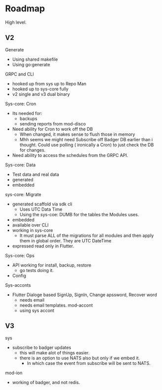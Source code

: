 # Roadmap

High level.

## V2

Generate

- Using shared makefile
- Using go:generate

GRPC and CLI

- hooked up from sys up to Repo Man
- hooked up to sys-core fully
- v2 single and v3 dual binary

Sys-core: Cron

- Its needed for:
	- backups
	- sending reports from mod-disco
- Need ability for Cron to work off the DB
	- When changed, it makes sense to flush those in memory
	- Mhh seems we might need Subscribe off Badger DB earlier than i thought. Could use polling ( ironically a Cron) to just check the DB for changes.
- Need ability to access the schedules from the GRPC API.

Sys-core: Data

- Test data and real data
- generated
- embedded

sys-core: Migrate

- generated scaffold via sdk cli
	- Uses UTC Data Time
	- Using the sys-coe: DUMB for the tables the Modules uses.
- embedded
- available over CLI
- working in sys-core
	- It must parse ALL of the migrations for all modules and then apply them in global order. They are UTC DateTime
- expressed read only in Flutter.

Sys-core: Ops

- API working for install, backup, restore
	- go tests doing it.
- Config

Sys-acconts

- Flutter Dialoge based SignUp, SignIn, Change apssword, Recover word
	- needs email
	- needs email templates.
mod-accont
	- using sys accont


## V3

sys
- subscribe to badger updates
	- this will make alot of things easier.
	- there is an option to use NATS also but only if we embed it.
		- In which case the event from subscribe will be sent to NATS.

mod-ion
- working of badger, and not redis.


